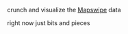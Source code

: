 crunch and visualize the [Mapswipe](https://github.com/mapswipe) data

right now just bits and pieces
